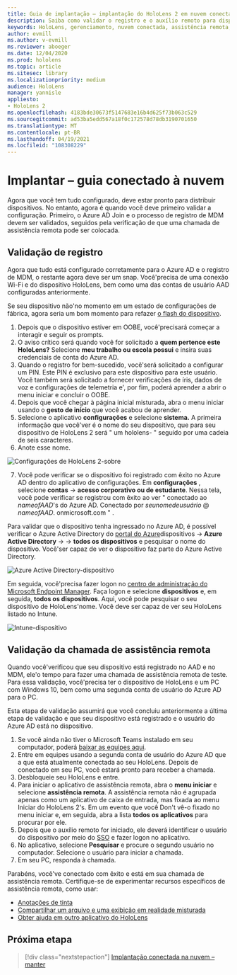 ```yaml
---
title: Guia de implantação – implantação do HoloLens 2 em nuvem conectada em escala com a assistência remota-implantar
description: Saiba como validar o registro e o auxílio remoto para dispositivos do HoloLens por meio de uma rede conectada em nuvem.
keywords: HoloLens, gerenciamento, nuvem conectada, assistência remota, AAD, Azure AD, MDM, gerenciamento de dispositivo móvel
author: evmill
ms.author: v-evmill
ms.reviewer: aboeger
ms.date: 12/04/2020
ms.prod: hololens
ms.topic: article
ms.sitesec: library
ms.localizationpriority: medium
audience: HoloLens
manager: yannisle
appliesto:
- HoloLens 2
ms.openlocfilehash: 4183bde30673f5147683e16b4d625f73b063c529
ms.sourcegitcommit: ad53ba5edd567a18f0c172578d78db3190701650
ms.translationtype: MT
ms.contentlocale: pt-BR
ms.lasthandoff: 04/19/2021
ms.locfileid: "108308229"
---
```

# <a name="deploy---cloud-connected-guide"></a>Implantar – guia conectado à nuvem

Agora que você tem tudo configurado, deve estar pronto para distribuir dispositivos. No entanto, agora é quando você deve primeiro validar a configuração. Primeiro, o Azure AD Join e o processo de registro de MDM devem ser validados, seguidos pela verificação de que uma chamada de assistência remota pode ser colocada.

## <a name="enrollment-validation"></a>Validação de registro

Agora que tudo está configurado corretamente para o Azure AD e o registro de MDM, o restante agora deve ser um snap. Você&#39;precisa de uma conexão Wi-Fi e do dispositivo HoloLens, bem como uma das contas de usuário AAD configuradas anteriormente.

Se seu dispositivo não&#39;no momento em um estado de configurações de fábrica, agora seria um bom momento para refazer [o flash do dispositivo](https://docs.microsoft.com/hololens/hololens-recovery#clean-reflash-the-device).

1. Depois que o dispositivo estiver em OOBE, você&#39;precisará começar a interagir e seguir os prompts. 
1. O aviso crítico será quando você for solicitado a **quem pertence este HoloLens?** Selecione **meu trabalho ou escola possui** e insira suas credenciais de conta do Azure AD.
1. Quando o registro for bem-sucedido, você&#39;será solicitado a configurar um PIN. Este PIN é exclusivo para este dispositivo para este usuário. Você também será solicitado a fornecer verificações de íris, dados de voz e configurações de telemetria e&#39;, por fim, poderá aprender a abrir o menu iniciar e concluir o OOBE.
1. Depois que você chegar à página inicial misturada, abra o menu iniciar usando o **gesto de início** que você acabou de aprender.
1. Selecione o aplicativo **configurações** e selecione **sistema.** A primeira informação que você&#39;ver é o nome do seu dispositivo, que para seu dispositivo de HoloLens 2 será &quot; um hololens- &quot; seguido por uma cadeia de seis caracteres.
1. Anote esse nome.

![Configurações de HoloLens 2-sobre](./images/hololens2-settings-about.jpg)

7. Você pode verificar se o dispositivo foi registrado com êxito no Azure AD dentro do aplicativo de configurações. Em **configurações** , selecione **contas**  ->  **acesso corporativo ou de estudante**. Nessa tela, você pode verificar se registrou com êxito ao ver &quot; conectado ao _nameofAAD_&#39;s do Azure AD. Conectado por _seunomedeusuário_ @ _nameofAAD_. onmicrosoft.com &quot; .


Para validar que o dispositivo tenha ingressado no Azure AD, é possível verificar o Azure Active Directory do [portal do Azure](https://portal.azure.com/#home)dispositivos  ->  **Azure Active Directory**  ->    ->  **todos os dispositivos** e pesquisar o nome do dispositivo. Você&#39;ser capaz de ver o dispositivo faz parte do Azure Active Directory.


![Azure Active Directory-dispositivo](./images/aad-enrollment.png)

Em seguida, você&#39;precisa fazer logon no [centro de administração do Microsoft Endpoint Manager](https://endpoint.microsoft.com/#home). Faça logon e selecione **dispositivos** e, em seguida, **todos os dispositivos**. Aqui, você pode pesquisar o seu dispositivo de HoloLens&#39;nome. Você deve ser capaz de ver seu HoloLens listado no Intune.

![Intune-dispositivo](./images/endpoint-all-devices-enrolled.png)

## <a name="remote-assist-call-validation"></a>Validação da chamada de assistência remota

Quando você&#39;verificou que seu dispositivo está registrado no AAD e no MDM, ele&#39;o tempo para fazer uma chamada de assistência remota de teste. Para essa validação, você&#39;precisa ter o dispositivo de HoloLens e um PC com Windows 10, bem como uma segunda conta de usuário do Azure AD para o PC.

Esta etapa de validação assumirá que você concluiu anteriormente a última etapa de validação e que seu dispositivo está registrado e o usuário do Azure AD está no dispositivo.


1. Se você ainda não tiver o Microsoft Teams instalado em seu computador, poderá [baixar as equipes aqui](https://www.microsoft.com/microsoft-365/microsoft-teams/download-app).
2. Entre em equipes usando a segunda conta de usuário do Azure AD que a que está atualmente conectada ao seu HoloLens. Depois de conectado em seu PC, você estará pronto para receber a chamada.
3. Desbloqueie seu HoloLens e entre.
4. Para iniciar o aplicativo de assistência remota, abra o **menu iniciar** e selecione **assistência remota**. A assistência remota não é agrupada apenas como um aplicativo de caixa de entrada, mas fixada ao menu Iniciar do HoloLens 2&#39;s. Em um evento que você Don&#39;t vê-o fixado no menu iniciar e, em seguida, abra a lista **todos os aplicativos** para procurar por ele.
5. Depois que o auxílio remoto for iniciado, ele deverá identificar o usuário do dispositivo por meio do [SSO](https://docs.microsoft.com/azure/active-directory/manage-apps/what-is-single-sign-on) e fazer logon no aplicativo.
6. No aplicativo, selecione **Pesquisar** e procure o segundo usuário no computador. Selecione o usuário para iniciar a chamada.
7. Em seu PC, responda à chamada.

Parabéns, você&#39;ve conectado com êxito e está em sua chamada de assistência remota. Certifique-se de experimentar recursos específicos de assistência remota, como usar:

- [Anotações de tinta](https://docs.microsoft.com/dynamics365/mixed-reality/remote-assist/add-annotations-hololens)
- [Compartilhar um arquivo e uma exibição em realidade misturada](https://docs.microsoft.com/dynamics365/mixed-reality/remote-assist/display-save-files)
- [Obter ajuda em outro aplicativo do HoloLens](https://docs.microsoft.com/dynamics365/mixed-reality/remote-assist/get-help-hololens-app-hololens)

## <a name="next-step"></a>Próxima etapa

> [!div class="nextstepaction"]
> [Implantação conectada na nuvem – manter](hololens2-cloud-connected-maintain.md)
